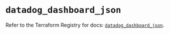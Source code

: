 # `datadog_dashboard_json`

Refer to the Terraform Registry for docs: [`datadog_dashboard_json`](https://registry.terraform.io/providers/datadog/datadog/3.59.1/docs/resources/dashboard_json).
